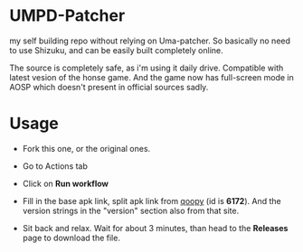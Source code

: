 # UMPD-Patcher
my self building repo without relying on Uma-patcher. So basically no need to use Shizuku, and can be easily built completely online.

The source is completely safe, as i'm using it daily drive.
Compatible with latest vesion of the honse game. And the game now has full-screen mode in AOSP which doesn't present in official sources sadly.

# Usage
* Fork this one, or the original ones.

* Go to Actions tab

* Click on **Run workflow**

* Fill in the base apk link, split apk link from [qoopy](https://qoopy.leadrdrk.com/) (id is **6172**). And the version strings in the "version" section also from that site.

* Sit back and relax. Wait for about 3 minutes, than head to the **Releases** page to download the file.
